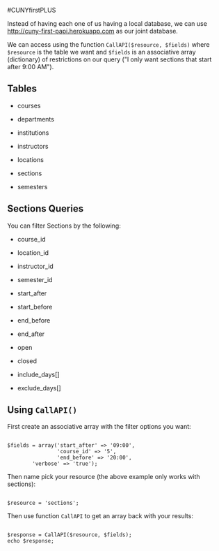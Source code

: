 #CUNYfirstPLUS

Instead of having each one of us having a local database, we can use http://cuny-first-papi.herokuapp.com as our joint database.

We can access using the function `CallAPI($resource, $fields)` where `$resource` is the table we want and `$fields` is an associative array (dictionary) of restrictions on our query ("I only want sections that start after 9:00 AM").

##  Tables

-  courses

-  departments

-  institutions

-  instructors

-  locations

-  sections

-  semesters

##  Sections Queries

You can filter Sections by the following:

-  course_id

-  location_id

-  instructor_id

-  semester_id

-  start_after

-  start_before

-  end_before

-  end_after

-  open

-  closed

-  include_days\[\]

-  exclude_days\[\]

##  Using `CallAPI()`

First create an associative array with the filter options you want:

~~~

$fields = array('start_after' => '09:00',
                'course_id' => '5',
                'end_before' => '20:00',
		'verbose' => 'true');

~~~

Then name pick your resource (the above example only works with sections):

~~~

$resource = 'sections';

~~~

Then use function `CallAPI` to get an array back with your results:

~~~

$response = CallAPI($resource, $fields);
echo $response;

~~~



